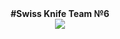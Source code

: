 <div align="center"><b>#Swiss Knife Team №6</b><br>
<img src="https://github.com/itmo-wad/Swiss-knife/blob/master/swiss-army-icon.jpg"></div>
